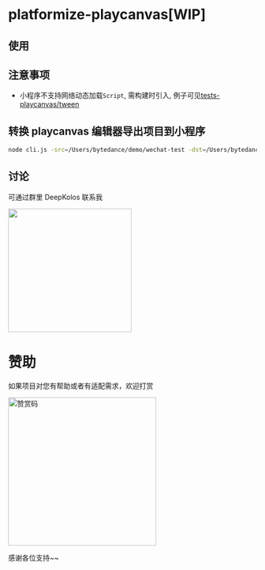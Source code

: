 # platformize-playcanvas[WIP]

## 使用

## 注意事项

- 小程序不支持网络动态加载`Script`, 需构建时引入, 例子可见[tests-playcanvas/tween](../../examples/tests-playcanvas/tween.ts)

## 转换 playcanvas 编辑器导出项目到小程序

```sh
node cli.js -src=/Users/bytedance/demo/wechat-test -dst=/Users/bytedance/opensource/platformize/examples/tests-playcanvas/saved-project-auto -url=http://127.0.0.1:8080/
```

## 讨论

可通过群里 DeepKolos 联系我

<img width="250" src="https://raw.githubusercontent.com/deepkolos/three-platformize/master/docs/qq-group.jpg" />

# 赞助

如果项目对您有帮助或者有适配需求，欢迎打赏

<img src="https://upload-images.jianshu.io/upload_images/252050-d3d6bfdb1bb06ddd.png?imageMogr2/auto-orient/strip%7CimageView2/2/w/1240" alt="赞赏码" width="300">

感谢各位支持~~
